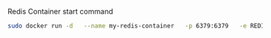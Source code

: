 Redis Container start command

```bash
sudo docker run -d   --name my-redis-container   -p 6379:6379   -e REDIS_PASSWORD="redis00"   -e REDIS_DB_NUMBER=0   redis:latest   redis-server --requirepass "redis00"
```